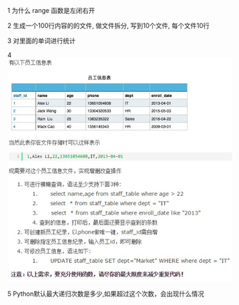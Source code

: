 
1 为什么 range 函数是左闭右开

2 生成一个100行内容的的文件, 做文件拆分, 写到10个文件, 每个文件10行

3 对里面的单词进行统计

4 ![alt](hanshu.jpg)

5 Python默认最大递归次数是多少,如果超过这个次数，会出现什么情况